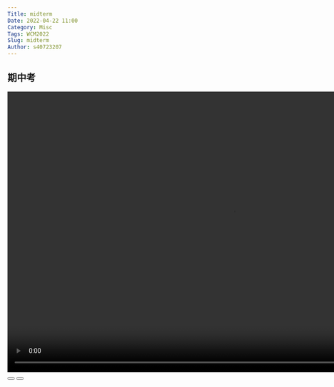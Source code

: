 ```yaml
---
Title: midterm
Date: 2022-04-22 11:00
Category: Misc
Tags: WCM2022
Slug: midterm
Author: s40723207
---
```


<link rel="stylesheet" type="text/css" href="./../cmsimde/static/winkPlayer.css" />

<script type="text/javascript" src="./../cmsimde/static/winkPlayer.js"></script>

期中考
---

<script>
var winkVideoData_w8 = { dataVersion: 1, frameRate: 10, buttonFrameLength: 5, buttonFrameOffset: 2, frameStops: { }, };
</script>
</p>
<!-- 接下來將 mp4 檔案從 downloads 目錄取出 -->

<div class="winkVideoContainerClass"><video autoplay="autoplay" class="winkVideoClass" controls="controls" data-dirname="./../cmsimde/static" data-varname="winkVideoData_w8" height="630" muted="true" width="1008">
<source src="./../downloads/blog/w8_project.mp4" type="video/mp4"/></video>
<div class="winkVideoOverlayClass"></div>
<div class="winkVideoControlBarClass"><button class="winkVideoControlBarPlayButtonClass"></button> <button class="winkVideoControlBarPauseButtonClass"></button>
<div class="winkVideoControlBarProgressLeftClass"></div>
<div class="winkVideoControlBarProgressEmptyMiddleClass"></div>
<div class="winkVideoControlBarProgressRightClass"></div>
<div class="winkVideoControlBarProgressFilledMiddleClass"></div>
<div class="winkVideoControlBarProgressThumbClass"></div>
</div>
<div class="winkVideoPlayOverlayClass"></div>
</div>

